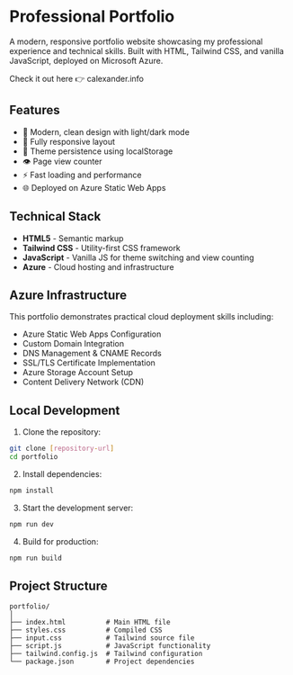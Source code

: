 # Professional Portfolio

A modern, responsive portfolio website showcasing my professional experience and technical skills. Built with HTML, Tailwind CSS, and vanilla JavaScript, deployed on Microsoft Azure.

Check it out here 👉 calexander.info

## Features

- 🎨 Modern, clean design with light/dark mode
- 📱 Fully responsive layout
- 🔄 Theme persistence using localStorage
- 👁️ Page view counter
- ⚡ Fast loading and performance
- 🌐 Deployed on Azure Static Web Apps

## Technical Stack

- **HTML5** - Semantic markup
- **Tailwind CSS** - Utility-first CSS framework
- **JavaScript** - Vanilla JS for theme switching and view counting
- **Azure** - Cloud hosting and infrastructure

## Azure Infrastructure

This portfolio demonstrates practical cloud deployment skills including:
- Azure Static Web Apps Configuration
- Custom Domain Integration
- DNS Management & CNAME Records
- SSL/TLS Certificate Implementation
- Azure Storage Account Setup
- Content Delivery Network (CDN)

## Local Development

1. Clone the repository:
```bash
git clone [repository-url]
cd portfolio
```

2. Install dependencies:
```bash
npm install
```

3. Start the development server:
```bash
npm run dev
```

4. Build for production:
```bash
npm run build
```

## Project Structure

```
portfolio/
│
├── index.html          # Main HTML file
├── styles.css          # Compiled CSS
├── input.css           # Tailwind source file
├── script.js           # JavaScript functionality
├── tailwind.config.js  # Tailwind configuration
└── package.json        # Project dependencies